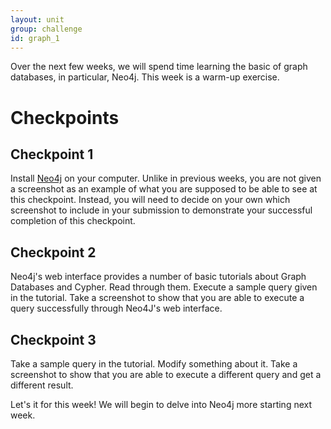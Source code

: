 ```yaml
---
layout: unit
group: challenge
id: graph_1
---
```


Over the next few weeks, we will spend time learning the basic of graph databases, in particular, Neo4j. This week is a warm-up exercise.

# Checkpoints

## Checkpoint 1

Install [Neo4j](http://neo4j.com/) on your computer. Unlike in previous weeks, you are not given a screenshot as an example of what you are supposed to be able to see at this checkpoint. Instead, you will need to decide on your own which screenshot to include in your submission to demonstrate your successful completion of this checkpoint.

## Checkpoint 2

Neo4j's web interface provides a number of basic tutorials about Graph Databases and Cypher. Read through them. Execute a sample query given in the tutorial. Take a screenshot to show that you are able to execute a query successfully through Neo4J's web interface.

## Checkpoint 3

Take a sample query in the tutorial. Modify something about it. Take a screenshot to show that you are able to execute a different query and get a different result.

Let's it for this week! We will begin to delve into Neo4j more starting next week.
